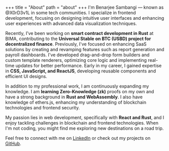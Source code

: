 +++
title = "About"
path = "about"
+++
I'm Benarjee Sambangi — known as @X0rD3v1L in some tech communities. I specialize in frontend development, focusing on designing intuitive user interfaces and enhancing user experiences with advanced data visualization techniques.

Recently, I’ve been working on **smart contract development in Rust** at BIMA, contributing to the **Universal Stable on BTC (USBD) project for decentralized finance**. Previously, I've focused on enhancing SaaS solutions by creating and revamping features such as report generation and payroll dashboards. I've developed drag-and-drop form builders and custom template renderers, optimizing core logic and implementing real-time updates for better performance. Early in my career, I gained expertise in **CSS, JavaScript, and ReactJS**, developing reusable components and efficient UI designs.

In addition to my professional work, I am continuously expanding my knowledge. I am **learning Zero-Knowledge (zk)** proofs on my own and have a strong background in **Rust and WebAssembly**. I also have knowledge of ethers.js, enhancing my understanding of blockchain technologies and frontend security.

My passion lies in web development, specifically with **React and Rust**, and I enjoy tackling challenges in blockchain and frontend technologies. When I'm not coding, you might find me exploring new destinations on a road trip.

Feel free to connect with me on [LinkedIn](https://www.linkedin.com/in/benarjee-sambangi/) or check out my projects on [GitHub](https://github.com/X0rD3v1L).